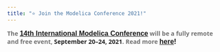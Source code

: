 ```yaml
---
title: "⭐ Join the Modelica Conference 2021!"
---
```

<span style="font-size: 12pt;"><strong><span style="font-family: Arial, sans-serif; color: black; border: 1pt none windowtext; padding: 0in;"><span style="color: #727272; font-family: 'Noto Sans', 'Helvetica Neue', Helvetica, Arial, sans-serif; font-size: 14px;">The&nbsp;</span><a href="https://2021.international.conference.modelica.org/">14th International Modelica Conference</a><span style="color: #727272; font-family: 'Noto Sans', 'Helvetica Neue', Helvetica, Arial, sans-serif; font-size: 14px;">&nbsp;will be a fully remote and free event,&nbsp;</span><span style="color: #222222; font-weight: bold; font-family: 'Noto Sans', 'Helvetica Neue', Helvetica, Arial, sans-serif; font-size: 14px;">September 20–24, 2021</span><span style="color: #727272; font-family: 'Noto Sans', 'Helvetica Neue', Helvetica, Arial, sans-serif; font-size: 14px;">. Read more <strong style="font-size: 16px;"><span style="font-family: Arial, sans-serif; color: black; border: 1pt none windowtext; padding: 0in;"><a href="https://2021.international.conference.modelica.org/">here</a>!</span></strong></span><br style="color: #727272; font-family: 'Noto Sans', 'Helvetica Neue', Helvetica, Arial, sans-serif; font-size: 14px;" /><span style="color: #727272; font-family: 'Noto Sans', 'Helvetica Neue', Helvetica, Arial, sans-serif; font-size: 14px;"><br /></span></span></strong></span>